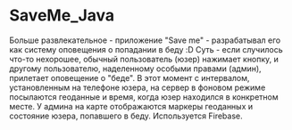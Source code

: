 # SaveMe_Java
Больше развлекательное - приложение "Save me" - разрабатывал его как систему оповещения о попадании в беду :D
Суть - если случилось что-то нехорошее, обычный пользователь (юзер) нажимает кнопку, и другому пользователю, наделенному особыми правами (админ),
прилетает оповещение о "беде".
В этот момент с интервалом, установленным на телефоне юзера, на сервер в фоновом режиме посылаются геоданные и время,
когда юзер находился в конкретном месте.
У админа на карте отображаются маркеры геоданных и состояние юзера, попавшего в беду. Используется Firebase.
